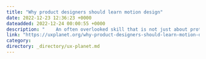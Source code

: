 ```yaml
---
title: "Why product designers should learn motion design"
date: 2022-12-23 12:36:23 +0000
dateadded: 2022-12-24 00:00:55 +0000
description: "    An often overlooked skill that is not just about prototyping  Continue reading on UX Planet »  "
link: "https://uxplanet.org/why-product-designers-should-learn-motion-design-8b47a7952b71?source=rss----819cc2aaeee0---4"
category:
directory: _directory/ux-planet.md
---
```

